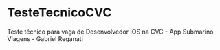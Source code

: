# TesteTecnicoCVC

Teste técnico para vaga de Desenvolvedor IOS na CVC - App Submarino Viagens - Gabriel Reganati
